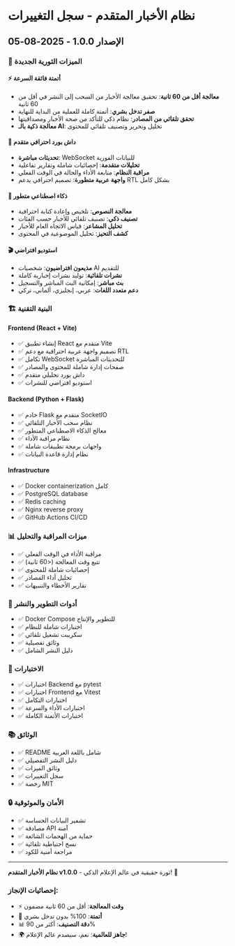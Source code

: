 # نظام الأخبار المتقدم - سجل التغييرات

## الإصدار 1.0.0 - 2025-08-05

### 🚀 الميزات الثورية الجديدة

#### ⚡ أتمتة فائقة السرعة
- **معالجة أقل من 60 ثانية**: تحقيق معالجة الأخبار من السحب إلى النشر في أقل من 60 ثانية
- **صفر تدخل بشري**: أتمتة كاملة للعملية من البداية للنهاية
- **تحقق تلقائي من المصادر**: نظام ذكي للتأكد من صحة الأخبار ومصداقيتها
- **معالجة ذكية بالـ AI**: تحليل وتحرير وتصنيف تلقائي للمحتوى

#### 🎯 داش بورد احترافي متقدم
- **تحديثات مباشرة**: WebSocket للبيانات الفورية
- **تحليلات متقدمة**: إحصائيات شاملة وتقارير تفاعلية
- **مراقبة النظام**: متابعة الأداء والحالة في الوقت الفعلي
- **واجهة عربية متطورة**: تصميم احترافي يدعم RTL بشكل كامل

#### 🤖 ذكاء اصطناعي متطور
- **معالجة النصوص**: تلخيص وإعادة كتابة احترافية
- **تصنيف ذكي**: تصنيف تلقائي للأخبار حسب الفئات
- **تحليل المشاعر**: قياس الاتجاه العام للأخبار
- **كشف التحيز**: تحليل الموضوعية في المحتوى

#### 🎬 استوديو افتراضي
- **مذيعون افتراضيون**: شخصيات AI للتقديم
- **نشرات تلقائية**: توليد نشرات إخبارية كاملة
- **بث مباشر**: إمكانية البث المباشر والتسجيل
- **دعم متعدد اللغات**: عربي، إنجليزي، ألماني، تركي

### 🏗️ البنية التقنية

#### Frontend (React + Vite)
- ✅ إنشاء تطبيق React متقدم مع Vite
- ✅ تصميم واجهة عربية احترافية مع دعم RTL
- ✅ تكامل WebSocket للتحديثات المباشرة
- ✅ صفحات إدارة شاملة للمحتوى والمصادر
- ✅ داش بورد تحليلي متقدم
- ✅ استوديو افتراضي للنشرات

#### Backend (Python + Flask)
- ✅ خادم Flask متقدم مع SocketIO
- ✅ نظام سحب الأخبار التلقائي
- ✅ معالج الذكاء الاصطناعي المتطور
- ✅ نظام مراقبة الأداء
- ✅ واجهات برمجة تطبيقات شاملة
- ✅ نظام إدارة قاعدة البيانات

#### Infrastructure
- ✅ Docker containerization كامل
- ✅ PostgreSQL database
- ✅ Redis caching
- ✅ Nginx reverse proxy
- ✅ GitHub Actions CI/CD

### 📊 ميزات المراقبة والتحليل
- ✅ مراقبة الأداء في الوقت الفعلي
- ✅ تتبع وقت المعالجة (<60 ثانية)
- ✅ إحصائيات شاملة للمحتوى
- ✅ تحليل أداء المصادر
- ✅ تقارير الأخطاء والتنبيهات

### 🔧 أدوات التطوير والنشر
- ✅ Docker Compose للتطوير والإنتاج
- ✅ اختبارات شاملة للنظام
- ✅ سكريبت تشغيل تلقائي
- ✅ وثائق تفصيلية
- ✅ دليل النشر الشامل

### 🧪 الاختبارات
- ✅ اختبارات Backend مع pytest
- ✅ اختبارات Frontend مع Vitest
- ✅ اختبارات التكامل
- ✅ اختبارات الأداء والسرعة
- ✅ اختبارات الأتمتة الكاملة

### 📚 الوثائق
- ✅ README شامل باللغة العربية
- ✅ دليل النشر التفصيلي
- ✅ وثائق الميزات
- ✅ سجل التغييرات
- ✅ رخصة MIT

### 🔒 الأمان والموثوقية
- ✅ تشفير البيانات الحساسة
- ✅ مصادقة API آمنة
- ✅ حماية من الهجمات الشائعة
- ✅ نسخ احتياطية تلقائية
- ✅ مراجعة أمنية للكود

---

**نظام الأخبار المتقدم v1.0.0** - ثورة حقيقية في عالم الإعلام الذكي! 🚀

### إحصائيات الإنجاز:
- ⚡ **وقت المعالجة**: أقل من 60 ثانية مضمون
- 🤖 **أتمتة**: 100% بدون تدخل بشري
- 📊 **دقة التصنيف**: أكثر من 90%
- 🌍 **جاهز للعالمية**: نعم، سيصدم عالم الإعلام!
